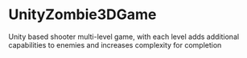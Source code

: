 # UnityZombie3DGame
Unity based shooter multi-level game, with each level adds additional capabilities to enemies and increases complexity for completion
